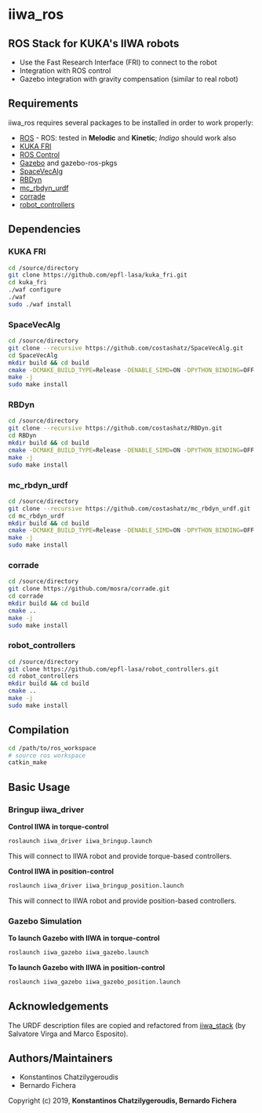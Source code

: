 iiwa_ros
========
 
ROS Stack for KUKA's IIWA robots
---------------------------------------
 
  - Use the Fast Research Interface (FRI) to connect to the robot
  - Integration with ROS control
  - Gazebo integration with gravity compensation (similar to real robot)

Requirements
-----------

iiwa_ros requires several packages to be installed in order to work properly:

* [ROS] - ROS: tested in **Melodic** and **Kinetic**; *Indigo* should work also
* [KUKA FRI]
* [ROS Control]
* [Gazebo] and gazebo-ros-pkgs
* [SpaceVecAlg]
* [RBDyn]
* [mc_rbdyn_urdf]
* [corrade]
* [robot_controllers]

Dependencies
-------------

### KUKA FRI

```sh
cd /source/directory
git clone https://github.com/epfl-lasa/kuka_fri.git
cd kuka_fri
./waf configure
./waf
sudo ./waf install
```

### SpaceVecAlg

```sh
cd /source/directory
git clone --recursive https://github.com/costashatz/SpaceVecAlg.git
cd SpaceVecAlg
mkdir build && cd build
cmake -DCMAKE_BUILD_TYPE=Release -DENABLE_SIMD=ON -DPYTHON_BINDING=OFF ..
make -j
sudo make install
```

### RBDyn

```sh
cd /source/directory
git clone --recursive https://github.com/costashatz/RBDyn.git
cd RBDyn
mkdir build && cd build
cmake -DCMAKE_BUILD_TYPE=Release -DENABLE_SIMD=ON -DPYTHON_BINDING=OFF ..
make -j
sudo make install
```

### mc_rbdyn_urdf

```sh
cd /source/directory
git clone --recursive https://github.com/costashatz/mc_rbdyn_urdf.git
cd mc_rbdyn_urdf
mkdir build && cd build
cmake -DCMAKE_BUILD_TYPE=Release -DENABLE_SIMD=ON -DPYTHON_BINDING=OFF ..
make -j
sudo make install
```

### corrade

```sh
cd /source/directory
git clone https://github.com/mosra/corrade.git
cd corrade
mkdir build && cd build
cmake ..
make -j
sudo make install
```

### robot_controllers

```sh
cd /source/directory
git clone https://github.com/epfl-lasa/robot_controllers.git
cd robot_controllers
mkdir build && cd build
cmake ..
make -j
sudo make install
```

Compilation
------------

```sh
cd /path/to/ros_workspace
# source ros workspace
catkin_make
```

Basic Usage
--------------

### Bringup iiwa_driver

**Control IIWA in torque-control**

```sh
roslaunch iiwa_driver iiwa_bringup.launch
```

This will connect to IIWA robot and provide torque-based controllers.

**Control IIWA in position-control**

```sh
roslaunch iiwa_driver iiwa_bringup_position.launch
```

This will connect to IIWA robot and provide position-based controllers.

### Gazebo Simulation

**To launch Gazebo with IIWA in torque-control**

```sh
roslaunch iiwa_gazebo iiwa_gazebo.launch
```

**To launch Gazebo with IIWA in position-control**

```sh
roslaunch iiwa_gazebo iiwa_gazebo_position.launch
```

Acknowledgements
---------------------
The URDF description files are copied and refactored from [iiwa_stack] (by Salvatore Virga and Marco Esposito).

Authors/Maintainers
---------------------

- Konstantinos Chatzilygeroudis
- Bernardo Fichera

Copyright (c) 2019, **Konstantinos Chatzilygeroudis, Bernardo Fichera**

[ros]: http://www.ros.org
[gazebo]: http://gazebosim.org/
[ros control]: http://wiki.ros.org/ros_control
[kuka fri]: https://github.com/costashatz/kuka_fri
[spacevecalg]: https://github.com/costashatz/SpaceVecAlg
[rbdyn]: https://github.com/costashatz/RBDyn
[mc_rbdyn_urdf]: https://github.com/costashatz/mc_rbdyn_urdf
[robot_controllers]: https://github.com/epfl-lasa/robot_controllers
[corrade]: https://github.com/mosra/corrade
[iiwa_stack]: https://github.com/IFL-CAMP/iiwa_stack